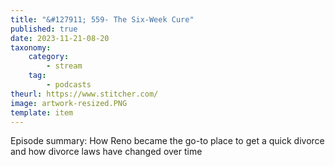 ```yaml
---
title: "&#127911; 559- The Six-Week Cure"
published: true
date: 2023-11-21-08-20
taxonomy:
    category:
        - stream
    tag:
        - podcasts
theurl: https://www.stitcher.com/
image: artwork-resized.PNG
template: item
---
```


Episode summary: How Reno became the go-to place to get a quick divorce and how divorce laws have changed over time
